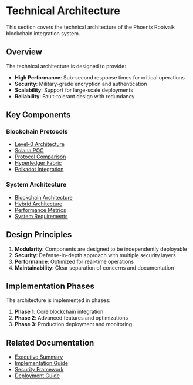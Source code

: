 # Technical Architecture

This section covers the technical architecture of the Phoenix Rooivalk blockchain integration system.

## Overview

The technical architecture is designed to provide:

- **High Performance**: Sub-second response times for critical operations
- **Security**: Military-grade encryption and authentication
- **Scalability**: Support for large-scale deployments
- **Reliability**: Fault-tolerant design with redundancy

## Key Components

### Blockchain Protocols

- [Level-0 Architecture](blockchain-protocols/level-0-architecture.md)
- [Solana POC](blockchain-protocols/solana-poc.md)
- [Protocol Comparison](blockchain-protocols/protocol-comparison.md)
- [Hyperledger Fabric](blockchain-protocols/hyperledger-fabric.md)
- [Polkadot Integration](blockchain-protocols/polkadot-integration.md)

### System Architecture

- [Blockchain Architecture](blockchain-architecture.md)
- [Hybrid Architecture](hybrid-architecture.md)
- [Performance Metrics](performance-metrics.md)
- [System Requirements](system-requirements.md)

## Design Principles

1. **Modularity**: Components are designed to be independently deployable
2. **Security**: Defense-in-depth approach with multiple security layers
3. **Performance**: Optimized for real-time operations
4. **Maintainability**: Clear separation of concerns and documentation

## Implementation Phases

The architecture is implemented in phases:

1. **Phase 1**: Core blockchain integration
2. **Phase 2**: Advanced features and optimizations
3. **Phase 3**: Production deployment and monitoring

## Related Documentation

- [Executive Summary](../00-executive-summary/index.md)
- [Implementation Guide](../03-implementation/README.md)
- [Security Framework](../04-security/README.md)
- [Deployment Guide](../08-deployment/README.md)
